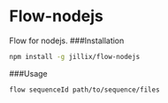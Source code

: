 Flow-nodejs
======
Flow for nodejs.
###Installation
```sh
npm install -g jillix/flow-nodejs
```
###Usage
```sh
flow sequenceId path/to/sequence/files
```
